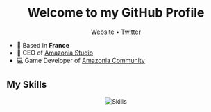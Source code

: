 <h1 align="center">Welcome to my GitHub Profile</h1>

<p align="center">
  <a href="https://offshorp.amazonia-studio.com/">Website</a> •
  <a href="https://twitter.com/Offshorp">Twitter</a>
</p>

* 📌 Based in __France__
* 💼 CEO of [Amazonia Studio](https://amazonia-studio.com/)
* 💻 Game Developer of [Amazonia Community](https://amazonia-community.fr)

## My Skills
<p align="center">
  <img align="center" alt="Skills" src="https://github.com/viclafouch/viclafouch/blob/master/img/skills.png" />
</p>
